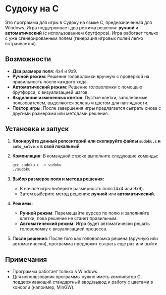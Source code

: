 # Судоку на C

Это программа для игры в Судоку на языке C, предназначенная для Windows. Игра поддерживает два режима решения: **ручной** и **автоматический** (с использованием брутфорса). Игра работает только с уже сгенерированным полем (генерация игровых полей легко встраивается).

## Возможности

- **Два размера поля**: 4x4 и 9x9.
- **Ручной режим**: Решение головоломки вручную с проверкой на правильность после каждого хода.
- **Автоматический режим**: Решение головоломки с помощью брутфорса, с визуализацией шагов.
- **Выделение измененных клеток**: Пустые клетки, заполняемые пользователем, выделяются зеленым цветом для наглядности.
- **Повтор игры**: После завершения игры предлагается сыграть снова с другими размерами или методами решения.

## Установка и запуск

1. **Клонируйте данный репозиторий или скопируйте файлы `sudoku.c` и `auto_solve.c` в свой локальный**

2. **Компиляция:**
   В командной строке выполните следующие команды:
   
   ```bash
   gcc sudoku.c -o sudoku
   ./sudoku
   ```

3. **Выбор размеров поля и метода решения:**
   - В начале игры выберите размерность поля (4x4 или 9x9).
   - Затем выберите метод решения: **ручной** или **автоматический**.
   
4. **Режимы:**
   - **Ручной режим**: Перемещайте курсор по полю и заполняйте клетки, пока решение не станет правильным.
   - **Автоматический режим**: Игра будет автоматически решать головоломку с визуализацией процесса.

5. **После решения**: После того как головоломка решена (вручную или автоматически), программа предложит сыграть еще раз или выйти.

## Примечания

- Программа работает только в Windows.
- Для использования программы нужно иметь компилятор C, поддерживающий стандартный ввод/вывод и работу с цветами в консоли (например, MinGW).
